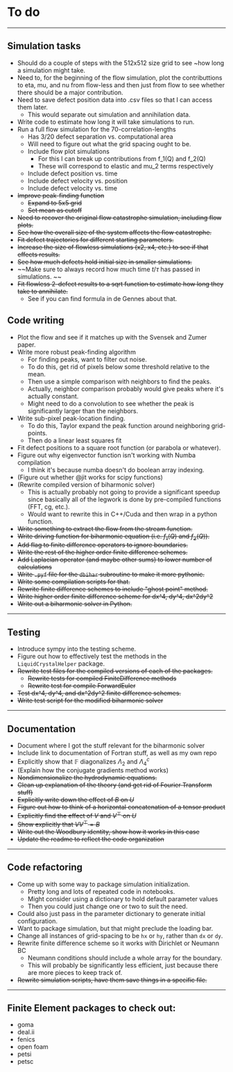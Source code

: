 # To do
---------
## Simulation tasks
* Should do a couple of steps with the 512x512 size grid to see ~how long a simulation might take.
* Need to, for the beginning of the flow simulation, plot the contributtions to eta, mu, and nu from flow-less and then just from flow to see whether there should be a major contribution.
* Need to save defect position data into .csv files so that I can access them later.
  - This would separate out simulation and annihilation data.
* Write code to estimate how long it will take simulations to run.
* Run a full flow simulation for the 70-correlation-lengths
  - Has 3/20 defect separation vs. computational area
  - Will need to figure out what the grid spacing ought to be.
  - Include flow plot simulations
    - For this I can break up contributions from f_1(Q) and f_2(Q)
    - These will correspond to elastic and mu_2 terms respectively
  - Include defect position vs. time
  - Include defect velocity vs. position
  - Include defect velocity vs. time
* ~~Improve peak-finding function~~
  - ~~Expand to 5x5 grid~~
  - ~~Set mean as cutoff~~
* ~~Need to recover the original flow catastrophe simulation, including flow plots.~~
* ~~See how the overall size of the system affects the flow catastrophe.~~
* ~~Fit defect trajectories for different starting parameters.~~
* ~~Increase the size of flowless simulations (x2, x4, etc.) to see if that effects results.~~
* ~~See how much defects hold initial size in smaller simulations.~~
* ~~Make sure to always record how much time $t/\tau$ has passed in simulations. ~~
* ~~Fit flowless 2-defect results to a sqrt function to estimate how long they take to annihilate.~~
  - See if you can find formula in de Gennes about that.
## Code writing
* Plot the flow and see if it matches up with the Svensek and Zumer paper.
* Write more robust peak-finding algorithm
  - For finding peaks, want to filter out noise.
  - To do this, get rid of pixels below some threshold relative to the mean.
  - Then use a simple comparison with neighbors to find the peaks.
  - Actually, neighbor comparison probably would give peaks where it's actually constant.
  - Might need to do a convolution to see whether the peak is significantly larger than the neighbors. 
* Write sub-pixel peak-location finding.
  - To do this, Taylor expand the peak function around neighboring grid-points.
  - Then do a linear least squares fit 
* Fit defect positions to a square root function (or parabola or whatever). 
* Figure out why eigenvector function isn't working with Numba compilation
  - I think it's because numba doesn't do boolean array indexing.
* (Figure out whether @jit works for scipy functions)
* (Rewrite compiled version of biharmonic solver)
  - This is actually probably not going to provide a significant speedup
    since basically all of the legwork is done by pre-compiled functions (FFT, cg, etc.).
  - Would want to rewrite this in C++/Cuda and then wrap in a python function. 
* ~~Write something to extract the flow from the stream function.~~
* ~~Write driving function for biharmonic equation (i.e. $f_1(Q)$ and $f_2(Q)$).~~
* ~~Add flag to finite difference operators to ignore boundaries.~~
* ~~Write the rest of the higher order finite difference schemes.~~
* ~~Add Laplacian operator (and maybe other sums) to lower number of calculations~~
* ~~Write `.pyf` file for the `dbihar` subroutine to make it more pythonic.~~
* ~~Write some compilation scripts for that.~~
* ~~Rewrite finite difference schemes to include "ghost point" method.~~
* ~~Write higher order finite difference scheme for dx^4, dy^4, dx^2dy^2~~
* ~~Write out a biharmonic solver in Python.~~
---------
## Testing
* Introduce sympy into the testing scheme.
* Figure out how to effectively test the methods in the `LiquidCrystalHelper` package.
* ~~Rewrite test files for the compiled versions of each of the packages.~~
  - ~~Rewrite tests for compiled FiniteDifference methods~~
  - ~~Rewrite test for compile ForwardEuler~~
* ~~Test dx^4, dy^4, and dx^2dy^2 finite difference schemes.~~
* ~~Write test script for the modified biharmonic solver~~
---------
## Documentation
* Document where I got the stuff relevant for the biharmonic solver
* Include link to documentation of Fortran stuff, as well as my own repo
* Explicitly show that $\mathbb{F}$ diagonalizes $\Lambda_2$ and $\Lambda_4^c$
* (Explain how the conjugate gradients method works)
* ~~Nondimensionalize the hydrodynamic equations.~~
* ~~Clean up explanation of the theory (and get rid of Fourier Transform stuff)~~
* ~~Explicitly write down the effect of $B$ on $U$~~
* ~~Figure out how to think of a horizontal concatenation of a tensor product~~
* ~~Explicitly find the effect of $V$ and $V^\top$ on $U$~~
* ~~Show explicitly that $VV^\top = B$~~
* ~~Write out the Woodbury identity, show how it works in this case~~
* ~~Update the readme to reflect the code organization~~
-----------
## Code refactoring
* Come up with some way to package simulation initialization.
  - Pretty long and lots of repeated code in notebooks.
  - Might consider using a dictionary to hold default parameter values
  - Then you could just change one or two to suit the need.
* Could also just pass in the parameter dictionary to generate initial configuration.
* Want to package simulation, but that might preclude the loading bar.
* Change all instances of grid-spacing to be `hx` or `hy`, rather than `dx` or `dy`.
* Rewrite finite difference scheme so it works with Dirichlet or Neumann BC
  - Neumann conditions should include a whole array for the boundary.
  - This will probably be significantly less efficient, just because there
    are more pieces to keep track of. 
* ~~Rewrite simulation scripts, have them save things in a specific file.~~
-----------
## Finite Element packages to check out:
* goma
* deal.ii
* fenics
* open foam
* petsi
* petsc
